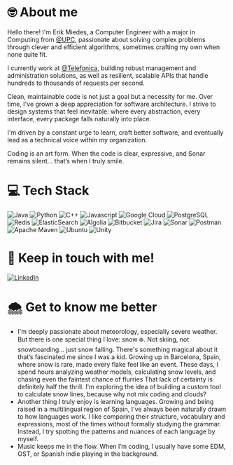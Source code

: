 # 🤓 About me
Hello there! I'm Erik Miedes, a Computer Engineer with a major in Computing from [@UPC](https://github.com/UPC), passionate about solving complex problems through clever and efficient algorithms, sometimes crafting my own when none quite fit.

I currently work at [@Telefonica](https://github.com/Telefonica), building robust management and administration solutions, as well as resilient, scalable APIs that handle hundreds to thousands of requests per second.

Clean, maintainable code is not just a goal but a necessity for me. Over time, I've grown a deep appreciation for software architecture. I strive to design systems that feel inevitable: where every abstraction, every interface, every package falls naturally into place.

I'm driven by a constant urge to learn, craft better software, and eventually lead as a technical voice within my organization.

Coding is an art form. When the code is clear, expressive, and Sonar remains silent... that’s when I truly smile.

# 💻 Tech Stack
![Java](https://img.shields.io/badge/Java-ED8B00?style=flat&logo=coffeescript&logoColor=white)
![Python](https://img.shields.io/badge/Python-3776AB?style=flat&logo=python&logoColor=white)
![C++](https://img.shields.io/badge/C%2B%2B-00599C?style=flat&logo=c%2B%2B&logoColor=white)
![Javascript](https://img.shields.io/badge/JavaScript-323330?style=flat&logo=javascript&logoColor=F7DF1E)
![Google Cloud](https://img.shields.io/badge/Google_Cloud-4285F4?style=flat&logo=google-cloud&logoColor=white)
![PostgreSQL](https://img.shields.io/badge/PostgreSQL-4169E1?style=flat&logo=postgresql&logoColor=white)
![Redis](https://img.shields.io/badge/redis-%23DD0031.svg?style=flat&logo=redis&logoColor=white)
![ElasticSearch](https://img.shields.io/badge/elasticsearch-%230377CC.svg?style=flat&logo=elasticsearch&logoColor=white)
![Algolia](https://img.shields.io/badge/Algolia-003DFF.svg?style=flat&logo=algolia&logoColor=white)
![Bitbucket](	https://img.shields.io/badge/Bitbucket-0052CC?style=flat&logo=bitbucket&logoColor=white)
![Jira](https://img.shields.io/badge/jira-%230A0FFF.svg?style=flat&logo=jira&logoColor=white)
![Sonar](https://img.shields.io/badge/SonarQube-FD3456?style=flat&logo=sonar&logoColor=white)
![Postman](https://img.shields.io/badge/Postman-FF6C37?style=flat&logo=postman&logoColor=white)
![Apache Maven](https://img.shields.io/badge/Apache%20Maven-C71A36?style=flat&logo=apachemaven&logoColor=white)
![Ubuntu](https://img.shields.io/badge/Ubuntu-E95420?style=flat&logo=ubuntu&logoColor=white)
![Unity](https://img.shields.io/badge/Unity-FFFFFF?style=flat&logo=unity&logoColor=black)

# 🔗 Keep in touch with me!
[![LinkedIn](https://img.shields.io/badge/LinkedIn-0A66C2?style=flat&logo=linkedin&logoColor=white)](https://www.linkedin.com/in/erik-miedes-bragado/)

# 🌨 Get to know me better
- I'm deeply passionate about meteorology, especially severe weather. But there is one special thing I love: snow ❄️.
Not skiing, not snowboarding... just snow falling. There's something magical about it that’s fascinated me since I was a kid. Growing up in Barcelona, Spain, where snow is rare, made every flake feel like an event.
These days, I spend hours analyzing weather models, calculating snow levels, and chasing even the faintest chance of flurries That lack of certainty is definitely half the thrill.
I'm exploring the idea of building a custom tool to calculate snow lines, because why not mix coding and clouds?
- Another thing I truly enjoy is learning languages. Growing and being raised in a multilingual region of Spain, I've always been naturally drawn to how languages work. I like comparing their structure, vocabulary and expressions, most of the times without formally studying the grammar. Instead, I try spotting the patterns and nuances of each language by myself.
- Music keeps me in the flow. When I’m coding, I usually have some EDM, OST, or Spanish indie playing in the background.
<!--
**EspaCoder/EspaCoder** is a ✨ _special_ ✨ repository because its `README.md` (this file) appears on your GitHub profile.

Here are some ideas to get you started:

- 🔭 I’m currently working on ...
- 🌱 I’m currently learning ...
- 👯 I’m looking to collaborate on ...
- 🤔 I’m looking for help with ...
- 💬 Ask me about ...
- 📫 How to reach me: ...
- 😄 Pronouns: ...
- ⚡ Fun fact: ...
-->
